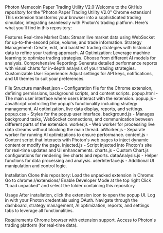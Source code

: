 Photon Memecoin Paper Trading Utility V2.0
Welcome to the GitHub repository for the "Photon Paper Trading Utility V2.0" Chrome extension! This extension transforms your browser into a sophisticated trading simulator, integrating seamlessly with Photon's trading platform. 
Here's what you'll find in this repository:

Features
Real-time Market Data: Stream live market data using WebSocket for up-to-the-second price, volume, and trade information.
Strategy Management: Create, edit, and backtest trading strategies with historical data to refine your trading approach.
AI Optimization: Leverage machine learning to optimize trading strategies. Choose from different AI models for analysis.
Comprehensive Reporting: Generate detailed performance reports with visual charts for in-depth analysis of your trading strategies.
Customizable User Experience: Adjust settings for API keys, notifications, and UI themes to suit your preferences.

File Structure
manifest.json - Configuration file for the Chrome extension, defining permissions, background scripts, and content scripts.
popup.html - The main user interface where users interact with the extension.
popup.js - JavaScript controlling the popup's functionality including strategy management, AI optimization, live data display, reports, and settings.
popup.css - Styles for the popup user interface.
background.js - Manages background tasks, WebSocket connections, and communication between different parts of the extension.
worker.js - Web worker for processing live data streams without blocking the main thread.
aiWorker.js - Separate worker for running AI optimizations to ensure performance.
content.js - Content script that interacts with Photon's web pages to inject dynamic content or modify the page.
injected.js - Script injected into Photon's site for real-time updates and UI enhancements.
charts.js - Custom Chart.js configurations for rendering live charts and reports.
dataAnalysis.js - Helper functions for data processing and analysis.
userInterface.js - Additional UI manipulation and control logic.



Installation
Clone this repository:
Load the unpacked extension in Chrome:
Go to chrome://extensions/
Enable Developer Mode at the top right
Click "Load unpacked" and select the folder containing this repository

Usage
After installation, click the extension icon to open the popup UI.
Log in with your Photon credentials using OAuth.
Navigate through the dashboard, strategy management, AI optimization, reports, and settings tabs to leverage all functionalities.

Requirements
Chrome browser with extension support.
Access to Photon's trading platform (for real-time data).
